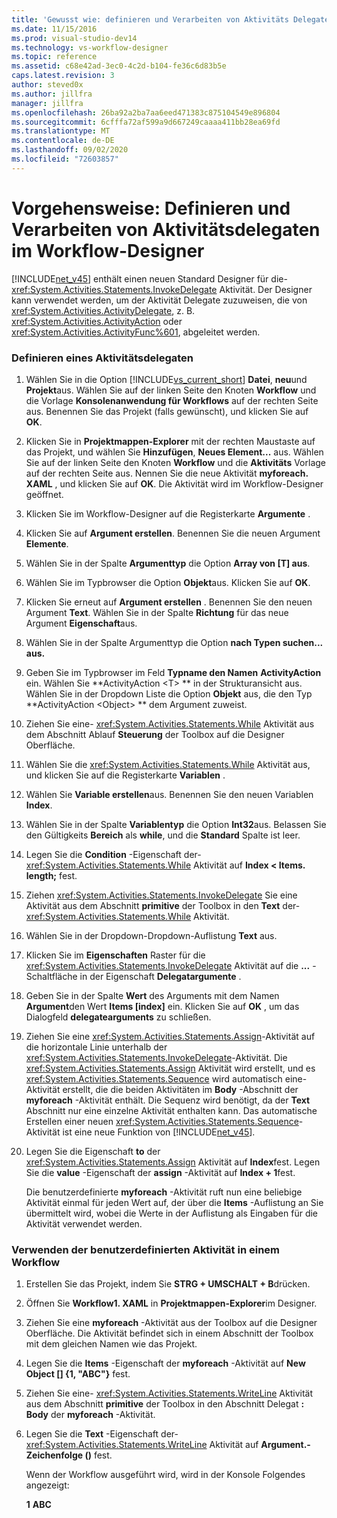 ```yaml
---
title: 'Gewusst wie: definieren und Verarbeiten von Aktivitäts Delegaten im Workflow-Designer | Microsoft-Dokumentation'
ms.date: 11/15/2016
ms.prod: visual-studio-dev14
ms.technology: vs-workflow-designer
ms.topic: reference
ms.assetid: c68e42ad-3ec0-4c2d-b104-fe36c6d83b5e
caps.latest.revision: 3
author: steved0x
ms.author: jillfra
manager: jillfra
ms.openlocfilehash: 26ba92a2ba7aa6eed471383c875104549e896804
ms.sourcegitcommit: 6cfffa72af599a9d667249caaaa411bb28ea69fd
ms.translationtype: MT
ms.contentlocale: de-DE
ms.lasthandoff: 09/02/2020
ms.locfileid: "72603857"
---
```

# <a name="how-to-define-and-consume-activity-delegates-in-the-workflow-designer"></a>Vorgehensweise: Definieren und Verarbeiten von Aktivitätsdelegaten im Workflow-Designer
[!INCLUDE[net_v45](../includes/net-v45-md.md)] enthält einen neuen Standard Designer für die- <xref:System.Activities.Statements.InvokeDelegate> Aktivität. Der Designer kann verwendet werden, um der Aktivität Delegate zuzuweisen, die von <xref:System.Activities.ActivityDelegate>, z. B. <xref:System.Activities.ActivityAction> oder <xref:System.Activities.ActivityFunc%601>, abgeleitet werden.

### <a name="define-an-activity-delegate"></a>Definieren eines Aktivitätsdelegaten

1. Wählen Sie in die Option [!INCLUDE[vs_current_short](../includes/vs-current-short-md.md)] **Datei**, **neu**und **Projekt**aus. Wählen Sie auf der linken Seite den Knoten **Workflow** und die Vorlage **Konsolenanwendung für Workflows** auf der rechten Seite aus. Benennen Sie das Projekt (falls gewünscht), und klicken Sie auf **OK**.

2. Klicken Sie in **Projektmappen-Explorer** mit der rechten Maustaste auf das Projekt, und wählen Sie **Hinzufügen**, **Neues Element...** aus. Wählen Sie auf der linken Seite den Knoten **Workflow** und die **Aktivitäts** Vorlage auf der rechten Seite aus. Nennen Sie die neue Aktivität **myforeach. XAML** , und klicken Sie auf **OK**. Die Aktivität wird im Workflow-Designer geöffnet.

3. Klicken Sie im Workflow-Designer auf die Registerkarte **Argumente** .

4. Klicken Sie auf **Argument erstellen**. Benennen Sie die neuen Argument **Elemente**.

5. Wählen Sie in der Spalte **Argumenttyp** die Option **Array von [T] aus**.

6. Wählen Sie im Typbrowser die Option  **Objekt**aus. Klicken Sie auf **OK**.

7. Klicken Sie erneut auf **Argument erstellen** . Benennen Sie den neuen Argument **Text**. Wählen Sie in der Spalte **Richtung** für das neue Argument **Eigenschaft**aus.

8. Wählen Sie in der Spalte Argumenttyp die Option **nach Typen suchen... aus.**

9. Geben Sie im Typbrowser im Feld **Typname den Namen** **ActivityAction** ein. Wählen Sie **ActivityAction \<T> ** in der Strukturansicht aus. Wählen Sie in der Dropdown Liste die Option **Objekt** aus, die den Typ **ActivityAction \<Object> ** dem Argument zuweist.

10. Ziehen Sie eine- <xref:System.Activities.Statements.While> Aktivität aus dem Abschnitt Ablauf **Steuerung** der Toolbox auf die Designer Oberfläche.

11. Wählen Sie die <xref:System.Activities.Statements.While> Aktivität aus, und klicken Sie auf die Registerkarte **Variablen** .

12. Wählen Sie **Variable erstellen**aus. Benennen Sie den neuen Variablen **Index**.

13. Wählen Sie in der Spalte **Variablentyp** die Option **Int32**aus. Belassen Sie den Gültigkeits **Bereich** als **while**, und die **Standard** Spalte ist leer.

14. Legen Sie die **Condition** -Eigenschaft der- <xref:System.Activities.Statements.While> Aktivität auf **Index < Items. length;** fest.

15. Ziehen <xref:System.Activities.Statements.InvokeDelegate> Sie eine Aktivität aus dem Abschnitt **primitive** der Toolbox in den **Text** der- <xref:System.Activities.Statements.While> Aktivität.

16. Wählen Sie in der Dropdown-Dropdown-Auflistung **Text** aus.

17. Klicken Sie im **Eigenschaften** Raster für die <xref:System.Activities.Statements.InvokeDelegate> Aktivität auf die **...** -Schaltfläche in der Eigenschaft **Delegatargumente** .

18. Geben Sie in der Spalte **Wert** des Arguments mit dem Namen **Argument**den Wert **Items [index]** ein. Klicken Sie auf **OK** , um das Dialogfeld **delegatearguments** zu schließen.

19. Ziehen Sie eine <xref:System.Activities.Statements.Assign>-Aktivität auf die horizontale Linie unterhalb der <xref:System.Activities.Statements.InvokeDelegate>-Aktivität. Die  <xref:System.Activities.Statements.Assign> Aktivität wird erstellt, und es <xref:System.Activities.Statements.Sequence> wird automatisch eine-Aktivität erstellt, die die beiden Aktivitäten im **Body** -Abschnitt der **myforeach** -Aktivität enthält. Die Sequenz wird benötigt, da der **Text** Abschnitt nur eine einzelne Aktivität enthalten kann. Das automatische Erstellen einer neuen <xref:System.Activities.Statements.Sequence>-Aktivität ist eine neue Funktion von [!INCLUDE[net_v45](../includes/net-v45-md.md)].

20. Legen Sie die Eigenschaft **to** der <xref:System.Activities.Statements.Assign> Aktivität auf **Index**fest. Legen Sie die **value** -Eigenschaft der **assign** -Aktivität auf **Index + 1**fest.

    Die benutzerdefinierte **myforeach** -Aktivität ruft nun eine beliebige Aktivität einmal für jeden Wert auf, der über die **Items** -Auflistung an Sie übermittelt wird, wobei die Werte in der Auflistung als Eingaben für die Aktivität verwendet werden.

### <a name="use-the-custom-activity-in-a-workflow"></a>Verwenden der benutzerdefinierten Aktivität in einem Workflow

1. Erstellen Sie das Projekt, indem Sie **STRG + UMSCHALT + B**drücken.

2. Öffnen Sie **Workflow1. XAML** in **Projektmappen-Explorer**im Designer.

3. Ziehen Sie eine **myforeach** -Aktivität aus der Toolbox auf die Designer Oberfläche. Die Aktivität befindet sich in einem Abschnitt der Toolbox mit dem gleichen Namen wie das Projekt.

4. Legen Sie die **Items** -Eigenschaft der **myforeach** -Aktivität auf **New Object [] {1, "ABC"}** fest.

5. Ziehen Sie eine- <xref:System.Activities.Statements.WriteLine> Aktivität aus dem Abschnitt **primitive** der Toolbox in den Abschnitt Delegat **: Body** der **myforeach** -Aktivität.

6. Legen Sie die **Text** -Eigenschaft der- <xref:System.Activities.Statements.WriteLine> Aktivität auf **Argument.-Zeichenfolge ()** fest.

   Wenn der Workflow ausgeführt wird, wird in der Konsole Folgendes angezeigt:

   **1** 
    **ABC**
